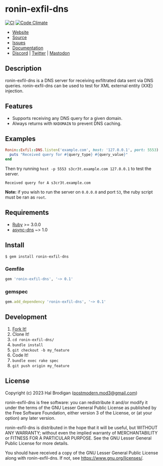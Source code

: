 # ronin-exfil-dns

[![CI](https://github.com/ronin-rb/ronin-exfil-dns/actions/workflows/ruby.yml/badge.svg)](https://github.com/ronin-rb/ronin-exfil-dns/actions/workflows/ruby.yml)
[![Code Climate](https://codeclimate.com/github/ronin-rb/ronin-exfil-dns.svg)](https://codeclimate.com/github/ronin-rb/ronin-exfil-dns)

* [Website](https://ronin-rb.dev/)
* [Source](https://github.com/ronin-rb/ronin-exfil-dns)
* [Issues](https://github.com/ronin-rb/ronin-exfil-dns/issues)
* [Documentation](https://ronin-rb.dev/docs/ronin-exfil-dns)
* [Discord](https://discord.gg/6WAb3PsVX9) |
  [Twitter](https://twitter.com/ronin_rb) |
  [Mastodon](https://infosec.exchange/@ronin_rb)

## Description

ronin-exfil-dns is a DNS server for receiving exfiltrated data sent via DNS
queries. ronin-exfil-dns can be used to test for XML external entity (XXE)
injection.

## Features

* Supports receiving any DNS query for a given domain.
* Always returns with `NXDOMAIN` to prevent DNS caching.

## Examples

```ruby
Ronin::Exfil::DNS.listen('example.com', host: '127.0.0.1', port: 5553) do |query_type,query_value|
  puts "Received query for #{query_type} #{query_value}"
end
```

Then try running `host -p 5553 s3cr3t.example.com 127.0.0.1` to test the server.

```
Received query for A s3cr3t.example.com
```

**Note:** if you wish to run the server on `0.0.0.0` and port `53`, the ruby
script must be ran as `root`.

## Requirements

* [Ruby] >= 3.0.0
* [async-dns] ~> 1.0

## Install

```shell
$ gem install ronin-exfil-dns
```

### Gemfile

```ruby
gem 'ronin-exfil-dns', '~> 0.1'
```

### gemspec

```ruby
gem.add_dependency 'ronin-exfil-dns', '~> 0.1'
```

## Development

1. [Fork It!](https://github.com/ronin-rb/ronin-exfil-dns/fork)
2. Clone It!
3. `cd ronin-exfil-dns/`
4. `bundle install`
5. `git checkout -b my_feature`
6. Code It!
7. `bundle exec rake spec`
8. `git push origin my_feature`

## License

Copyright (c) 2023 Hal Brodigan (postmodern.mod3@gmail.com)

ronin-exfil-dns is free software: you can redistribute it and/or modify
it under the terms of the GNU Lesser General Public License as published
by the Free Software Foundation, either version 3 of the License, or
(at your option) any later version.

ronin-exfil-dns is distributed in the hope that it will be useful,
but WITHOUT ANY WARRANTY; without even the implied warranty of
MERCHANTABILITY or FITNESS FOR A PARTICULAR PURPOSE.  See the
GNU Lesser General Public License for more details.

You should have received a copy of the GNU Lesser General Public License
along with ronin-exfil-dns.  If not, see <https://www.gnu.org/licenses/>.

[Ruby]: https://www.ruby-lang.org
[async-dns]: https://github.com/socketry/async-dns#readme
